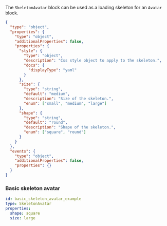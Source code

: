 <TITLE>
SkeletonAvatar
</TITLE>

<DESCRIPTION>

The `SkeletonAvatar` block can be used as a loading skeleton for an `Avatar` block.

</DESCRIPTION>

<SCHEMA>

```json
{
  "type": "object",
  "properties": {
    "type": "object",
    "additionalProperties": false,
    "properties": {
      "style": {
        "type": "object",
        "description": "Css style object to apply to the skeleton.",
        "docs": {
          "displayType": "yaml"
        }
      },
      "size": {
        "type": "string",
        "default": "medium",
        "description": "Size of the skeleton.",
        "enum": ["small", "medium", "large"]
      },
      "shape": {
        "type": "string",
        "default": "round",
        "description": "Shape of the skeleton.",
        "enum": ["square", "round"]
      }
    }
  },
  "events": {
    "type": "object",
    "additionalProperties": false,
    "properties": {}
  }
}
```

</SCHEMA>

<EXAMPLES>

### Basic skeleton avatar

```yaml
id: basic_skeleton_avatar_example
type: SkeletonAvatar
properties:
  shape: square
  size: large
```

</EXAMPLES>
